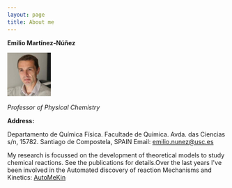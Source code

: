 ```yaml
---
layout: page
title: About me
---
```


**Emilio Martínez-Núñez**
<p align="left">
   <img src="foto.jpg" alt="alt text" width="100" height="100">
</p>

_Professor of Physical Chemistry_

**Address:** 

Departamento de Química Física. Facultade de Química.
Avda. das Ciencias s/n, 15782. Santiago de Compostela, SPAIN
Email: emilio.nunez@usc.es  

My research is focussed on the development of theoretical models to study chemical reactions. See the publications for details.Over the last years I've been involved in the Automated discovery of reaction Mechanisms and Kinetics: [AutoMeKin](https://github.com/emartineznunez/AutoMeKin)

